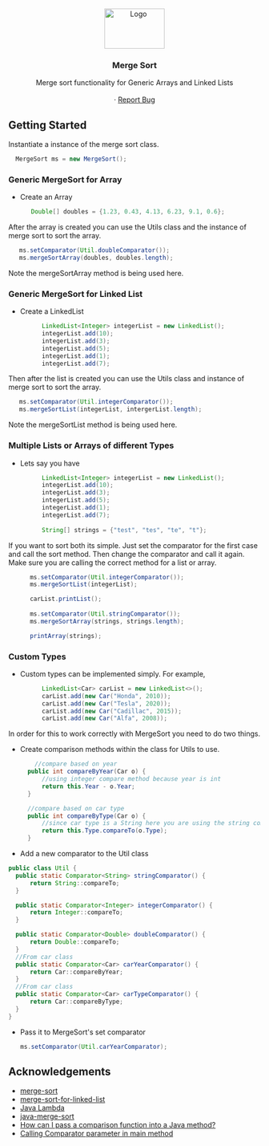 <!--
*** Thanks for checking out the Best-README-Template. If you have a suggestion
*** that would make this better, please fork the repo and create a pull request
*** or simply open an issue with the tag "enhancement".
*** Thanks again! Now go create something AMAZING! :D
***
***
***
*** To avoid retyping too much info. Do a search and replace for the following:
*** github_username, repo_name, twitter_handle, email, project_title, project_description
-->



<!-- PROJECT SHIELDS -->
<!--
*** I'm using markdown "reference style" links for readability.
*** Reference links are enclosed in brackets [ ] instead of parentheses ( ).
*** See the bottom of this document for the declaration of the reference variables
*** for contributors-url, forks-url, etc. This is an optional, concise syntax you may use.
*** https://www.markdownguide.org/basic-syntax/#reference-style-links


<!-- PROJECT LOGO -->
<br />
<p align="center">
  <a href="https://github.com/github_username/repo_name">
    <img src="https://logos-download.com/wp-content/uploads/2016/10/Java_logo_icon.png" alt="Logo" width="120" height="80">
  </a>

  <h3 align="center">Merge Sort</h3>

  <p align="center">
    Merge sort functionality for Generic Arrays and Linked Lists
    <br />
    <br />    ·
    <a href="https://github.com/andrewiadevaia/GenericMergeSort/issues">Report Bug</a>
  </p>
</p>

<!-- GETTING STARTED -->
## Getting Started
Instantiate a instance of the merge sort class.
  ```java
    MergeSort ms = new MergeSort();
  ```

### Generic MergeSort for Array

* Create an Array
  ```java
     Double[] doubles = {1.23, 0.43, 4.13, 6.23, 9.1, 0.6};       
  ```
After the array is created you can use the Utils class and the instance of merge sort to sort the array.
  ```java
     ms.setComparator(Util.doubleComparator());
     ms.mergeSortArray(doubles, doubles.length);
  ```
Note the mergeSortArray method is being used here.

### Generic MergeSort for Linked List

* Create a LinkedList
  ```java
        LinkedList<Integer> integerList = new LinkedList();
        integerList.add(10);
        integerList.add(3);
        integerList.add(5);
        integerList.add(1);
        integerList.add(7);    
  ```
Then after the list is created you can use the Utils class and instance of merge sort to sort the array.
  ```java
     ms.setComparator(Util.integerComparator());
     ms.mergeSortList(integerList, intergerList.length);
  ```
Note the mergeSortList method is being used here.

### Multiple Lists or Arrays of different Types
* Lets say you have
  ```java
        LinkedList<Integer> integerList = new LinkedList();
        integerList.add(10);
        integerList.add(3);
        integerList.add(5);
        integerList.add(1);
        integerList.add(7);
        
        String[] strings = {"test", "tes", "te", "t"};
  ```
If you want to sort both its simple. Just set the comparator for the first case and call the sort method. Then change the comparator and call it again. Make sure
you are calling the correct method for a list or array.
  ```java
        ms.setComparator(Util.integerComparator());
        ms.mergeSortList(integerList);

        carList.printList();
        
        ms.setComparator(Util.stringComparator());
        ms.mergeSortArray(strings, strings.length);

        printArray(strings);
  ```

### Custom Types
* Custom types can be implemented simply. For example,
  ```java
        LinkedList<Car> carList = new LinkedList<>();
        carList.add(new Car("Honda", 2010));
        carList.add(new Car("Tesla", 2020));
        carList.add(new Car("Cadillac", 2015));
        carList.add(new Car("Alfa", 2008));
  ```
In order for this to work correctly with MergeSort you need to do two things.
* Create comparison methods within the class for Utils to use.
  ```java
      //compare based on year
    public int compareByYear(Car o) {
        //using integer compare method because year is int
        return this.Year - o.Year;
    }

    //compare based on car type
    public int compareByType(Car o) {
        //since car type is a String here you are using the string compareTo function
        return this.Type.compareTo(o.Type);
    }
   ```
 
 * Add a new comparator to the Util class
  ```java
  public class Util {
    public static Comparator<String> stringComparator() {
        return String::compareTo;
    }

    public static Comparator<Integer> integerComparator() {
        return Integer::compareTo;
    }

    public static Comparator<Double> doubleComparator() {
        return Double::compareTo;
    }
    //From car class
    public static Comparator<Car> carYearComparator() {
        return Car::compareByYear;
    }
    //From car class
    public static Comparator<Car> carTypeComparator() {
        return Car::compareByType;
    }
  }
  ```
* Pass it to MergeSort's set comparator
  ```java
  ms.setComparator(Util.carYearComparator);
  ```
<!-- ACKNOWLEDGEMENTS -->
## Acknowledgements

* [merge-sort](https://www.geeksforgeeks.org/merge-sort/)
* [merge-sort-for-linked-list](https://www.geeksforgeeks.org/merge-sort-for-linked-list/)
* [Java Lambda](https://www.w3schools.com/java/java_lambda.asp#:~:text=Lambda%20Expressions%20were%20added%20in,the%20body%20of%20a%20method.)
* [java-merge-sort](https://www.baeldung.com/java-merge-sort)
* [How can I pass a comparison function into a Java method?](https://stackoverflow.com/questions/55976739/how-can-i-pass-a-comparison-function-into-a-java-method)
* [Calling Comparator parameter in main method](https://stackoverflow.com/questions/26330655/calling-comparator-parameter-in-main-method)



<!-- MARKDOWN LINKS & IMAGES -->
<!-- https://www.markdownguide.org/basic-syntax/#reference-style-links -->
[contributors-shield]: https://img.shields.io/github/contributors/github_username/repo.svg?style=for-the-badge
[contributors-url]: https://github.com/github_username/repo/graphs/contributors
[forks-shield]: https://img.shields.io/github/forks/github_username/repo.svg?style=for-the-badge
[forks-url]: https://github.com/github_username/repo/network/members
[stars-shield]: https://img.shields.io/github/stars/github_username/repo.svg?style=for-the-badge
[stars-url]: https://github.com/github_username/repo/stargazers
[issues-shield]: https://img.shields.io/github/issues/github_username/repo.svg?style=for-the-badge
[issues-url]: https://github.com/github_username/repo/issues
[license-shield]: https://img.shields.io/github/license/github_username/repo.svg?style=for-the-badge
[license-url]: https://github.com/github_username/repo/blob/master/LICENSE.txt
[linkedin-shield]: https://img.shields.io/badge/-LinkedIn-black.svg?style=for-the-badge&logo=linkedin&colorB=555
[linkedin-url]: https://linkedin.com/in/github_username
